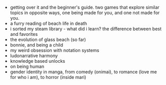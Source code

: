 - getting over it and the beginner's guide. two games that explore similar topics in opposite ways, one being made for you, and one not made for you.
- a furry reading of beach life in death
- i sorted my steam library - what did i learn? the difference between best and favorites
- the evolution of glass beach (so far)
- bonnie, and being a child
- my weird obsession with notation systems
- ludonarrative harmony
- knowledge based unlocks
- on being human
- gender identity in manga, from comedy (onimai), to romance (love me for who i am), to horror (inside mari)
